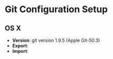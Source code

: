 # Git Configuration Setup


## OS X

* **Version**: git version 1.9.5 (Apple Git-50.3)
* **Export**: 
* **Import**: 
